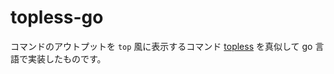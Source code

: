 # topless-go

コマンドのアウトプットを `top` 風に表示するコマンド
[topless](https://codezine.jp/article/detail/67)
を真似して go 言語で実装したものです。

